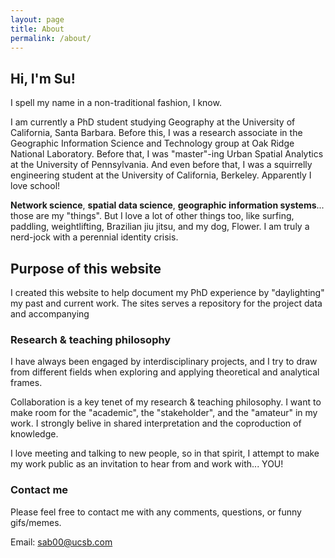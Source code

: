 ```yaml
---
layout: page
title: About
permalink: /about/
---
```


## Hi, I'm Su!

I spell my name in a non-traditional fashion, I know.

I am currently a PhD student studying Geography at the University of California, Santa Barbara. Before this, I was a research associate in the Geographic Information Science and Technology group at Oak Ridge National Laboratory. Before that, I was "master"-ing Urban Spatial Analytics at the University of Pennsylvania. And even before that, I was a squirrelly engineering student at the University of California, Berkeley. Apparently I love school!

**Network science**, **spatial data science**, **geographic information systems**... those are my "things". But I love a lot of other things too, like surfing, paddling, weightlifting, Brazilian jiu jitsu, and my dog, Flower. I am truly a nerd-jock with a perennial identity crisis.


## Purpose of this website

I created this website to help document my PhD experience by "daylighting" my past and current work. The sites serves a repository for the project data and accompanying 


### Research & teaching philosophy

I have always been engaged by interdisciplinary projects, and I try to draw from different fields when exploring and applying theoretical and analytical frames.

Collaboration is a key tenet of my research & teaching philosophy. I want to make room for the "academic", the "stakeholder", and the "amateur" in my work. I strongly belive in shared interpretation and the coproduction of knowledge.

I love meeting and talking to new people, so in that spirit, I attempt to make my work public as an invitation to hear from and work with... YOU!


### Contact me

Please feel free to contact me with any comments, questions, or funny gifs/memes.

Email: [sab00@ucsb.com](mailto:sab00@ucsb.com)

